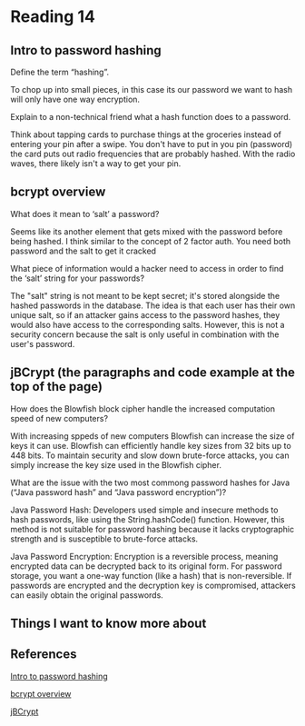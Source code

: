 # Reading 14

## Intro to password hashing

Define the term “hashing”.

To chop up into small pieces, in this case its our password we want to hash will only have one way encryption.

Explain to a non-technical friend what a hash function does to a password.

Think about tapping cards to purchase things at the groceries instead of entering your pin after a swipe. You don't have to put in you pin (password) the card puts out radio frequencies that are probably hashed. With the radio waves, there likely isn't a way to get your pin.

## bcrypt overview

What does it mean to ‘salt’ a password?

Seems like its another element that gets mixed with the password before being hashed. I think similar to the concept of 2 factor auth. You need both password and the salt to get it cracked

What piece of information would a hacker need to access in order to find the ‘salt’ string for your passwords?

The "salt" string is not meant to be kept secret; it's stored alongside the hashed passwords in the database. The idea is that each user has their own unique salt, so if an attacker gains access to the password hashes, they would also have access to the corresponding salts. However, this is not a security concern because the salt is only useful in combination with the user's password.

## jBCrypt (the paragraphs and code example at the top of the page)

How does the Blowfish block cipher handle the increased computation speed of new computers?

With increasing sppeds of new computers Blowfish can increase the size of keys it can use. Blowfish can efficiently handle key sizes from 32 bits up to 448 bits. To maintain security and slow down brute-force attacks, you can simply increase the key size used in the Blowfish cipher.

What are the issue with the two most commong password hashes for Java (“Java password hash” and “Java password encryption”)?

<!-- CHATGPT HELPED WITH THIS QUESTION -->

Java Password Hash: Developers used simple and insecure methods to hash passwords, like using the String.hashCode() function. However, this method is not suitable for password hashing because it lacks cryptographic strength and is susceptible to brute-force attacks.

Java Password Encryption: Encryption is a reversible process, meaning encrypted data can be decrypted back to its original form. For password storage, you want a one-way function (like a hash) that is non-reversible. If passwords are encrypted and the decryption key is compromised, attackers can easily obtain the original passwords.

## Things I want to know more about

## References

[Intro to password hashing](https://auth0.com/blog/hashing-passwords-one-way-road-to-security/)

[bcrypt overview](https://danboterhoven.medium.com/why-you-should-use-bcrypt-to-hash-passwords-af330100b861)

[jBCrypt](https://www.mindrot.org/projects/jBCrypt/)
